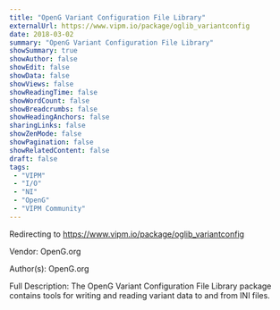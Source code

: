 ```yaml
---
title: "OpenG Variant Configuration File Library"
externalUrl: https://www.vipm.io/package/oglib_variantconfig
date: 2018-03-02
summary: "OpenG Variant Configuration File Library"
showSummary: true
showAuthor: false
showEdit: false
showData: false
showViews: false
showReadingTime: false
showWordCount: false
showBreadcrumbs: false
showHeadingAnchors: false
sharingLinks: false
showZenMode: false
showPagination: false
showRelatedContent: false
draft: false
tags:
 - "VIPM"
 - "I/O"
 - "NI"
 - "OpenG"
 - "VIPM Community"
---
```


Redirecting to https://www.vipm.io/package/oglib_variantconfig

Vendor: OpenG.org

Author(s): OpenG.org
 
Full Description:
The OpenG Variant Configuration File Library package contains tools for writing and reading variant data to and from INI files.